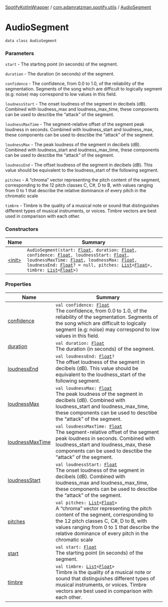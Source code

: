 [SpotifyKotlinWrapper](../../index.md) / [com.adamratzman.spotify.utils](../index.md) / [AudioSegment](./index.md)

# AudioSegment

`data class AudioSegment`

### Parameters

`start` - The starting point (in seconds) of the segment.

`duration` - The duration (in seconds) of the segment.

`confidence` - The confidence, from 0.0 to 1.0, of the reliability of the segmentation. Segments of the song which
are difficult to logically segment (e.g: noise) may correspond to low values in this field.

`loudnessStart` - The onset loudness of the segment in decibels (dB). Combined with loudness_max and
loudness_max_time, these components can be used to desctibe the “attack” of the segment.

`loudnessMaxTime` - The segment-relative offset of the segment peak loudness in seconds. Combined with
loudness_start and loudness_max, these components can be used to desctibe the “attack” of the segment.

`loudnessMax` - The peak loudness of the segment in decibels (dB). Combined with loudness_start and
loudness_max_time, these components can be used to desctibe the “attack” of the segment.

`loudnessEnd` - The offset loudness of the segment in decibels (dB). This value should be equivalent to the
loudness_start of the following segment.

`pitches` - A “chroma” vector representing the pitch content of the segment, corresponding to the 12 pitch classes
C, C#, D to B, with values ranging from 0 to 1 that describe the relative dominance of every pitch in the chromatic scale

`timbre` - Timbre is the quality of a musical note or sound that distinguishes different types of musical
instruments, or voices. Timbre vectors are best used in comparison with each other.

### Constructors

| Name | Summary |
|---|---|
| [&lt;init&gt;](-init-.md) | `AudioSegment(start: `[`Float`](https://kotlinlang.org/api/latest/jvm/stdlib/kotlin/-float/index.html)`, duration: `[`Float`](https://kotlinlang.org/api/latest/jvm/stdlib/kotlin/-float/index.html)`, confidence: `[`Float`](https://kotlinlang.org/api/latest/jvm/stdlib/kotlin/-float/index.html)`, loudnessStart: `[`Float`](https://kotlinlang.org/api/latest/jvm/stdlib/kotlin/-float/index.html)`, loudnessMaxTime: `[`Float`](https://kotlinlang.org/api/latest/jvm/stdlib/kotlin/-float/index.html)`, loudnessMax: `[`Float`](https://kotlinlang.org/api/latest/jvm/stdlib/kotlin/-float/index.html)`, loudnessEnd: `[`Float`](https://kotlinlang.org/api/latest/jvm/stdlib/kotlin/-float/index.html)`? = null, pitches: `[`List`](https://kotlinlang.org/api/latest/jvm/stdlib/kotlin.collections/-list/index.html)`<`[`Float`](https://kotlinlang.org/api/latest/jvm/stdlib/kotlin/-float/index.html)`>, timbre: `[`List`](https://kotlinlang.org/api/latest/jvm/stdlib/kotlin.collections/-list/index.html)`<`[`Float`](https://kotlinlang.org/api/latest/jvm/stdlib/kotlin/-float/index.html)`>)` |

### Properties

| Name | Summary |
|---|---|
| [confidence](confidence.md) | `val confidence: `[`Float`](https://kotlinlang.org/api/latest/jvm/stdlib/kotlin/-float/index.html)<br>The confidence, from 0.0 to 1.0, of the reliability of the segmentation. Segments of the song which are difficult to logically segment (e.g: noise) may correspond to low values in this field. |
| [duration](duration.md) | `val duration: `[`Float`](https://kotlinlang.org/api/latest/jvm/stdlib/kotlin/-float/index.html)<br>The duration (in seconds) of the segment. |
| [loudnessEnd](loudness-end.md) | `val loudnessEnd: `[`Float`](https://kotlinlang.org/api/latest/jvm/stdlib/kotlin/-float/index.html)`?`<br>The offset loudness of the segment in decibels (dB). This value should be equivalent to the loudness_start of the following segment. |
| [loudnessMax](loudness-max.md) | `val loudnessMax: `[`Float`](https://kotlinlang.org/api/latest/jvm/stdlib/kotlin/-float/index.html)<br>The peak loudness of the segment in decibels (dB). Combined with loudness_start and loudness_max_time, these components can be used to desctibe the “attack” of the segment. |
| [loudnessMaxTime](loudness-max-time.md) | `val loudnessMaxTime: `[`Float`](https://kotlinlang.org/api/latest/jvm/stdlib/kotlin/-float/index.html)<br>The segment-relative offset of the segment peak loudness in seconds. Combined with loudness_start and loudness_max, these components can be used to desctibe the “attack” of the segment. |
| [loudnessStart](loudness-start.md) | `val loudnessStart: `[`Float`](https://kotlinlang.org/api/latest/jvm/stdlib/kotlin/-float/index.html)<br>The onset loudness of the segment in decibels (dB). Combined with loudness_max and loudness_max_time, these components can be used to desctibe the “attack” of the segment. |
| [pitches](pitches.md) | `val pitches: `[`List`](https://kotlinlang.org/api/latest/jvm/stdlib/kotlin.collections/-list/index.html)`<`[`Float`](https://kotlinlang.org/api/latest/jvm/stdlib/kotlin/-float/index.html)`>`<br>A “chroma” vector representing the pitch content of the segment, corresponding to the 12 pitch classes C, C#, D to B, with values ranging from 0 to 1 that describe the relative dominance of every pitch in the chromatic scale |
| [start](start.md) | `val start: `[`Float`](https://kotlinlang.org/api/latest/jvm/stdlib/kotlin/-float/index.html)<br>The starting point (in seconds) of the segment. |
| [timbre](timbre.md) | `val timbre: `[`List`](https://kotlinlang.org/api/latest/jvm/stdlib/kotlin.collections/-list/index.html)`<`[`Float`](https://kotlinlang.org/api/latest/jvm/stdlib/kotlin/-float/index.html)`>`<br>Timbre is the quality of a musical note or sound that distinguishes different types of musical instruments, or voices. Timbre vectors are best used in comparison with each other. |
